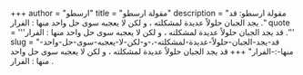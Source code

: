 +++
author = "ارسطو"
title = "مقولة ارسطو"
description = "مقولة ارسطو: قد يجد الجبان حلولاً عديدة لمشكلته ، و لكن لا يعجبه سوى حل واحد منها : الفرار ."
quote = '''قد يجد الجبان حلولاً عديدة لمشكلته ، و لكن لا يعجبه سوى حل واحد منها : الفرار .'''
slug = "قد-يجد-الجبان-حلولاً-عديدة-لمشكلته-،-و-لكن-لا-يعجبه-سوى-حل-واحد-منها-:-الفرار"
+++
قد يجد الجبان حلولاً عديدة لمشكلته ، و لكن لا يعجبه سوى حل واحد منها : الفرار .
